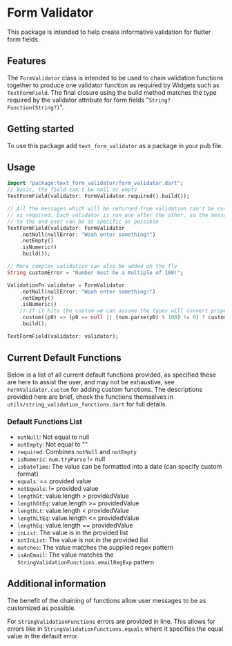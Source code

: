 # Form Validator

This package is intended to help create informative validation for flutter
form fields.

## Features

The `FormValidator` class is intended to be used to chain validation
functions together to produce one validator function as required by Widgets
such as `TextFormField`. The final closure using the build method matches
the type required by the validator attribute for form fields "`String? Function(String?)`".

## Getting started

To use this package add `text_form_validator` as a package in your pub file.

## Usage

```dart
import "package:text_form_validator/form_validator.dart";
// Basic, the field can't be null or empty
TextFormField(validator: FormValidator.required().build());

// All the messages which will be returned from validation can't be cusomtised
// as required. Each validator is run one after the other, so the message
// to the end user can be as specific as possible
TextFormField(validator: FormValidator
    .notNull(nullError: "Woah enter something!")
    .notEmpty()
    .isNumeric()
    .build());

// More complex validation can also be added on the fly
String customError = "Number must be a multiple of 100!";

ValidationFn validator = FormValidator
    .notNull(nullError: "Woah enter something!")
    .notEmpty()
    .isNumeric()
    // If it hits the custom we can assume the types will convert properly
    .custom((p0) => (p0 == null || (num.parse(p0) % 100) != 0) ? customError : null)
    .build();

TextFormField(validator: validator);
```

## Current Default Functions

Below is a list of all current default functions provided, as specified these
are here to assist the user, and may not be exhaustive, see `FormValidator.custom`
for adding custom functions. The descriptions provided here are brief, check the
functions themselves in `utils/string_validation_functions.dart` for full details.

### Default Functions List

- `notNull`: Not equal to null
- `notEmpty`: Not equal to ""
- `required`: Combines `notNull` and `notEmpty`
- `isNumeric`: `num.tryParse` != null
- `isDateTime`: The value can be formatted into a date (can specify custom format)
- `equals`: == provided value
- `notEquals`: != provided value
- `lengthGt`: value.length > providedValue
- `lengthGtEq`: value.length >= providedValue
- `lengthLt`: value.length < providedValue
- `lengthLtEq`: value.length <= providedValue
- `lengthEq`: value.length == providedValue
- `inList`: The value is in the provided list
- `notInList`: The value is not in the provided list
- `matches`: The value matches the supplied regex pattern
- `isAnEmail`: The value matches the `StringValidationFunctions.emailRegExp` pattern

## Additional information

The benefit of the chaining of functions allow user messages to be as customized
as possible.

For `StringValidationFunctions` errors are provided in line. This allows for
errors like in `StringValidationFunctions.equals` where it specifies the equal
value in the default error.
